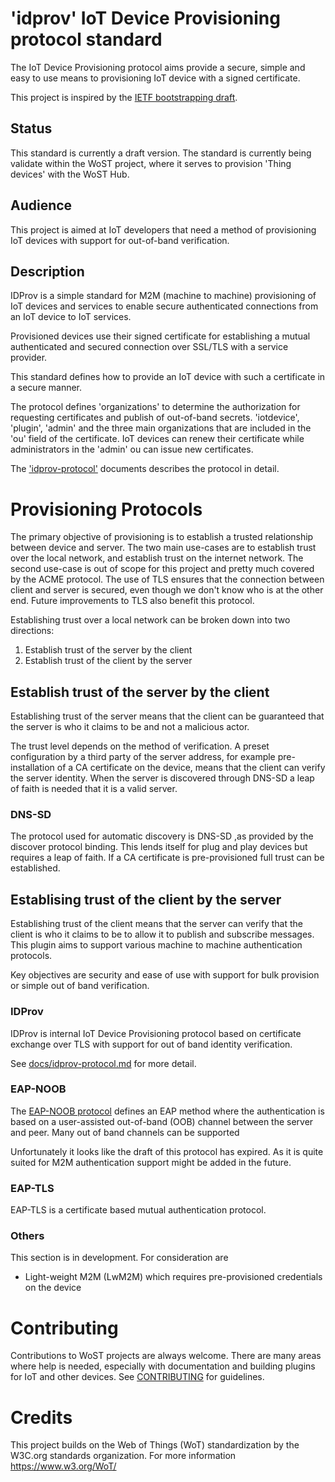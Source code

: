 # 'idprov' IoT Device Provisioning protocol standard

The IoT Device Provisioning protocol aims provide a secure, simple and easy to use means to  provisioning IoT device with a signed certificate.

This project is inspired by the [IETF bootstrapping draft](https://tools.ietf.org/id/draft-sarikaya-t2trg-sbootstrapping-08.html).

## Status

This standard is currently a draft version. The standard is currently being validate within the WoST project, where it serves to provision 'Thing devices' with the WoST Hub.

## Audience

This project is aimed at IoT developers that need a method of provisioning IoT devices with support for out-of-band verification. 

## Description

IDProv is a simple standard for M2M (machine to machine) provisioning of IoT devices and services to enable secure authenticated connections from an IoT device to IoT services. 

Provisioned devices use their signed certificate for establishing a mutual authenticated and secured connection over SSL/TLS with a service provider. 

This standard defines how to provide an IoT device with such a certificate in a secure manner.

The protocol defines 'organizations' to determine the authorization for requesting certificates and publish of out-of-band secrets. 'iotdevice', 'plugin', 'admin' and the three main organizations that are included in the 'ou' field of the certificate. IoT devices can renew their certificate while administrators in the 'admin' ou can issue new certificates.


The ['idprov-protocol'](docs/idprov-protocol.md) documents describes the protocol in detail.


# Provisioning Protocols

The primary objective of provisioning is to establish a trusted relationship between device and server. The two main use-cases are to establish trust over the local network, and establish trust on the internet network. The second use-case is out of scope for this project and pretty much covered by the ACME protocol. The use of TLS ensures that the connection between client and server is secured, even though we don't know who is at the other end. Future improvements to TLS also benefit this protocol.

Establishing trust over a local network can be broken down into two directions:
1. Establish trust of the server by the client
2. Establish trust of the client by the server

## Establish trust of the server by the client

Establishing trust of the server means that the client can be guaranteed that the server is who it claims to be and not a malicious actor. 

The trust level depends on the method of verification. A preset configuration by a third party of the server address, for example pre-installation of a CA certificate on the device, means that the client can verify the server identity. When the server is discovered through DNS-SD a leap of faith is needed that it is a valid server. 

### DNS-SD

The protocol used for automatic discovery is DNS-SD ,as provided by the discover protocol binding. This lends itself for plug and play devices but requires a leap of faith. 
If a CA certificate is pre-provisioned full trust can be established.

## Establising trust of the client by the server

Establishing trust of the client means that the server can verify that the client is who it claims to be to allow it to publish and subscribe messages. This plugin aims to support various machine to machine authentication protocols. 

Key objectives are security and ease of use with support for bulk provision or simple out of band verification.

### IDProv

IDProv is internal IoT Device Provisioning protocol based on certificate exchange over TLS with support for out of band identity verification. 

See [docs/idprov-protocol.md](docs/idprov-protocol.md) for more detail.

### EAP-NOOB 

The [EAP-NOOB protocol](https://tools.ietf.org/html/draft-aura-eap-noob-08) defines an EAP method where the authentication is based on a user-assisted out-of-band (OOB) channel between the server and peer. Many out of band channels can be supported

Unfortunately it looks like the draft of this protocol has expired. As it is quite suited for M2M authentication support might be added in the future.

### EAP-TLS

EAP-TLS is a certificate based mutual authentication protocol.

### Others

This section is in development. For consideration are 
* Light-weight M2M (LwM2M) which requires pre-provisioned credentials on the device



# Contributing

Contributions to WoST projects are always welcome. There are many areas where help is needed, especially with documentation and building plugins for IoT and other devices. See [CONTRIBUTING](https://github.com/wostzone/hub/docs/CONTRIBUTING.md) for guidelines.


# Credits

This project builds on the Web of Things (WoT) standardization by the W3C.org standards organization. For more information https://www.w3.org/WoT/
